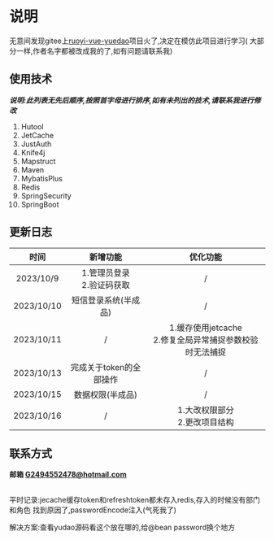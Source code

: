 # 说明

无意间发现gitee上[ruoyi-vue-yuedao](https://gitee.com/zhijiantianya/ruoyi-vue-pro)项目火了,决定在模仿此项目进行学习(
大部分一样,作者名字都被改成我的了,如有问题请联系我)

## 使用技术

_**说明:此列表无先后顺序,按照首字母进行排序,如有未列出的技术,请联系我进行修改**_

1. Hutool
2. JetCache
3. JustAuth
4. Knife4j
5. Mapstruct
6. Maven
7. MybatisPlus
8. Redis
9. SpringSecurity
10. SpringBoot

## 更新日志

|     时间     |        新增功能        |                  优化功能                  |
|:----------:|:------------------:|:--------------------------------------:|
| 2023/10/9  | 1.管理员登录<br>2.验证码获取 |                   /                    |
| 2023/10/10 |  短信登录系统(半成品)<br/>  |                   /                    |
| 2023/10/11 |         /          | 1.缓存使用jetcache<br/>2.修复全局异常捕捉参数校验时无法捕捉 |
| 2023/10/13 |   完成关于token的全部操作   |                   /                    |
| 2023/10/15 |     数据权限(半成品)      |                   /                    |
| 2023/10/16 |         /          |         1.大改权限部分<br/>2.更改项目结构          |

## 联系方式

**邮箱 G2494552478@hotmail.com**

##

平时记录:jecache缓存token和refreshtoken都未存入redis,存入的时候没有部门和角色
找到原因了,passwordEncode注入(气死我了)

解决方案:查看yudao源码看这个放在哪的,给@bean password换个地方

